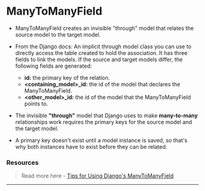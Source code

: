 # ManyToManyField

- ManyToManyField creates an invisible "through" model that relates the source model to the target model.

- From the Django docs: An implicit through model class you can use to directly access the table created to hold the association. It has three fields to link the models. If the source and target models differ, the following fields are generated:

  - **id:** the primary key of the relation.
  - **<containing_model>_id:** the id of the model that declares the ManyToManyField.
  - **<other_model>_id:** the id of the model that the ManyToManyField points to.

- The invisible **"through"** model that Django uses to make **many-to-many** relationships work requires the primary keys for the source model and the target model. 
- A primary key doesn't exist until a model instance is saved, so that's why both instances have to exist before they can be related. 

### Resources
> Read more here - [Tips for Using Django's ManyToManyField](https://www.revsys.com/tidbits/tips-using-djangos-manytomanyfield/)

---
